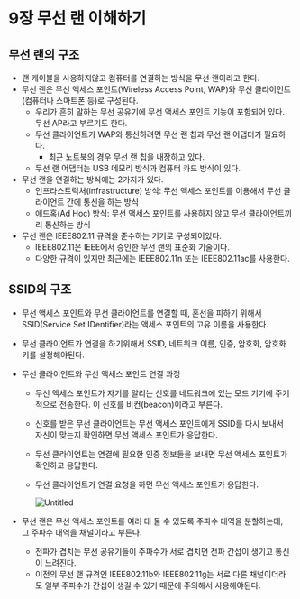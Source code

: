 # 9장 무선 랜 이해하기

## 무선 랜의 구조

- 랜 케이블을 사용하지않고 컴퓨터를 연결하는 방식을 무선 랜이라고 한다.
- 무선 랜은 무선 액세스 포인트(Wireless Access Point, WAP)와 무선 클라이언트(컴퓨터나 스마트폰 등)로 구성된다.
    - 우리가 흔히 말하는 무선 공유기에 무선 액세스 포인트 기능이 포함되어 있다. 무선 AP라고 부르기도 한다.
    - 무선 클라이언트가 WAP와 통신하려면 무선 랜 칩과 무선 랜 어댑터가 필요하다.
        - 최근 노트북의 경우 무선 랜 칩을 내장하고 있다.
    - 무선 랜 어댑터는 USB 메모리 방식과 컴퓨터 카드 방식이 있다.
- 무선 랜을 연결하는 방식에는 2가지가 있다.
    - 인프라스트럭처(infrastructure) 방식: 무선 액세스 포인트를 이용해서 무선 클라이언트 간에 통신을 하는 방식
    - 애드혹(Ad Hoc) 방식: 무선 액세스 포인트를 사용하지 않고 무선 클라이언트끼리 통신하는 방식
- 무선 랜은 IEEE802.11 규격을 준수하는 기기로 구성되어있다.
    - IEEE802.11은 IEEE에서 승인한 무선 랜의 표준화 기술이다.
    - 다양한 규격이 있지만 최근에는 IEEE802.11n 또는 IEEE802.11ac를 사용한다.

## SSID의 구조

- 무선 액세스 포인트와 무선 클라이언트를 연결할 때, 혼선을 피하기 위해서 SSID(Service Set IDentifier)라는 액세스 포인트의 고유 이름을 사용한다.
- 무선 클라이언트가 연결을 하기위해서 SSID, 네트워크 이름, 인증, 암호화, 암호화 키를 설정해야된다.
- 무선 클라이언트와 무선 액세스 포인트 연결 과정
    - 무선 액세스 포인트가 자기를 알리는 신호를 네트워크에 있는 모드 기기에 주기적으로 전송한다. 이 신호를 비컨(beacon)이라고 부른다.
    - 신호를 받은 무선 클라이언트는 무선 액세스 포인트에게 SSID를 다시 보내서 자신이 맞는지 확인하면 무선 액세스 포인트가 응답한다.
    - 무선 클라이언트는 연결에 필요한 인증 정보들을 보내면 무선 액세스 포인트가 확인하고 응답한다.
    - 무선 클라이언트가 연결 요청을 하면 무선 액세스 포인트가 응답한다.
        
        ![Untitled](9%E1%84%8C%E1%85%A1%E1%86%BC%20%E1%84%86%E1%85%AE%E1%84%89%E1%85%A5%E1%86%AB%20%E1%84%85%E1%85%A2%E1%86%AB%20%E1%84%8B%E1%85%B5%E1%84%92%E1%85%A2%E1%84%92%E1%85%A1%E1%84%80%E1%85%B5%20d187b289398f46179a090ca20121ebd2/Untitled.png)
        
- 무선 랜은 무선 액세스 포인트를 여러 대 둘 수 있도록 주파수 대역을 분할하는데, 그 주파수 대역을 채널이라고 부른다.
    - 전파가 겹치는 무선 공유기들이 주파수가 서로 겹치면 전파 간섭이 생기고 통신이 느려진다.
    - 이전의 무선 랜 규격인 IEEE802.11b와 IEEE802.11g는 서로 다른 채널이더라도 일부 주파수가 간섭이 생길 수 있기 때문에 주의해서 사용해야된다.
